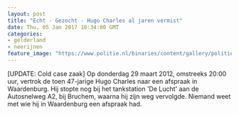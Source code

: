 ```yaml
---
layout: post
title: "Echt - Gezocht - Hugo Charles al jaren vermist"
date: Thu, 05 Jan 2017 10:34:00 GMT
categories: 
- gelderland 
- neerijnen 
feature_image: "https://www.politie.nl/binaries/content/gallery/politie/gezocht/dossiers/2017/coldcasekalender-fotos/10-lg/charles.jpg"
---
```


[UPDATE: Cold case zaak] Op donderdag 29 maart 2012, omstreeks 20:00 uur, vertrok de toen 47-jarige Hugo Charles naar een afspraak in Waardenburg. Hij stopte nog bij het tankstation 'De Lucht' aan de Autosnelweg A2, bij Bruchem, waarna hij zijn weg vervolgde. Niemand weet met wie hij in Waardenburg een afspraak had.
